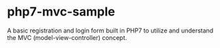 # php7-mvc-sample
A basic registration and login form built in PHP7 to utilize and understand the MVC (model-view-controller) concept. 
